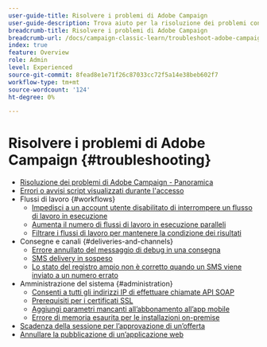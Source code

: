 ```yaml
---
user-guide-title: Risolvere i problemi di Adobe Campaign
user-guide-description: Trova aiuto per la risoluzione dei problemi con Adobe Campaign.
breadcrumb-title: Risolvere i problemi di Adobe Campaign
breadcrumb-url: /docs/campaign-classic-learn/troubleshoot-adobe-campaign/overview.html
index: true
feature: Overview
role: Admin
level: Experienced
source-git-commit: 8fead8e1e71f26c87033cc72f5a14e38beb602f7
workflow-type: tm+mt
source-wordcount: '124'
ht-degree: 0%

---
```



# Risolvere i problemi di Adobe Campaign {#troubleshooting}

+ [Risoluzione dei problemi di Adobe Campaign - Panoramica](/help/troubleshoot-adobe-campaign/overview.md)
+ [Errori o avvisi script visualizzati durante l&#39;accesso](/help/troubleshoot-adobe-campaign/script-error-during-login-errors.md)
+ Flussi di lavoro {#workflows}
   + [Impedisci a un account utente disabilitato di interrompere un flusso di lavoro in esecuzione](/help/troubleshoot-adobe-campaign/prevent-disabled-accounts-from-stopping-workflow.md)
   + [Aumenta il numero di flussi di lavoro in esecuzione paralleli](/help/troubleshoot-adobe-campaign/increase-parallel-workflows.md)
   + [Filtrare i flussi di lavoro per mantenere la condizione dei risultati](/help/troubleshoot-adobe-campaign/keep-result-workflow.md)
+ Consegne e canali {#deliveries-and-channels}
   + [Errore annullato del messaggio di debug in una consegna](/help/troubleshoot-adobe-campaign/message-cancelled-error.md)
   + [SMS delivery in sospeso](/help/troubleshoot-adobe-campaign/resolve-pending-state-sms-delivery.md)
   + [Lo stato del registro ampio non è corretto quando un SMS viene inviato a un numero errato](/help/troubleshoot-adobe-campaign/sms-broad-log.md)
+ Amministrazione del sistema {#administration}
   + [Consenti a tutti gli indirizzi IP di effettuare chiamate API SOAP](/help/troubleshoot-adobe-campaign/allow-all-ip-address-to-make-soap-calls.md)
   + [Prerequisiti per i certificati SSL](/help/troubleshoot-adobe-campaign/ssl-pre-requisites.md)
   + [Aggiungi parametri mancanti all’abbonamento all’app mobile](/help/troubleshoot-adobe-campaign/missing-parameters-app-subscription.md)
   + [Errore di memoria esaurita per le installazioni on-premise](/help/troubleshoot-adobe-campaign/troubleshooting-memory-issues.md)
+ [Scadenza della sessione per l’approvazione di un’offerta](/help/troubleshoot-adobe-campaign/session-expired-approving-offer.md)
+ [Annullare la pubblicazione di un’applicazione web](/help/troubleshoot-adobe-campaign/unpublish-web-application.md)
